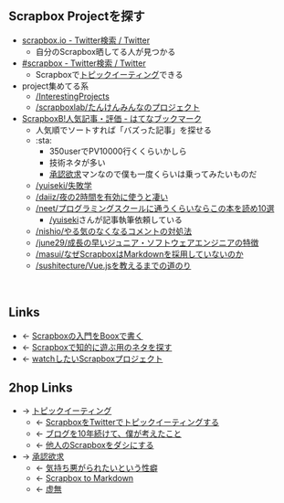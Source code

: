 ## Scrapbox Projectを探す
- [scrapbox.io - Twitter検索 / Twitter](https://twitter.com/search?q=scrapbox.io&src=typed_query&f=live)
    - 自分のScrapbox晒してる人が見つかる
- [#scrapbox - Twitter検索 / Twitter](https://twitter.com/search?q=%23scrapbox&src=typed_query&f=live)
    - Scrapboxで[トピックイーティング](トピックイーティング.md)できる
- project集めてる系
    - [/InterestingProjects](https://scrapbox.io/InterestingProjects)
    - [/scrapboxlab/たんけんみんなのプロジェクト](https://scrapbox.io/scrapboxlab/たんけんみんなのプロジェクト)
- [ScrapboxB!人気記事・評価 - はてなブックマーク](https://b.hatena.ne.jp/entrylist?url=http%3A%2F%2Fscrapbox.io%2F&sort=count)
    - 人気順でソートすれば「バズった記事」を探せる
    - :sta:
        - 350userでPV10000行くくらいかしら
        - 技術ネタが多い
        - [承認欲求](承認欲求.md)マンなので僕も一度くらいは乗ってみたいものだ
    - [/yuiseki/失敗学](https://scrapbox.io/yuiseki/失敗学)
    - [/daiiz/夜の2時間を有効に使うと凄い](https://scrapbox.io/daiiz/夜の2時間を有効に使うと凄い)
    - [/neet/プログラミングスクールに通うくらいならこの本を読め10選](https://scrapbox.io/neet/プログラミングスクールに通うくらいならこの本を読め10選)
        - [/yuiseki](https://scrapbox.io/yuiseki)さんが記事執筆依頼している
    - [/nishio/やる気のなくなるコメントの対処法](https://scrapbox.io/nishio/やる気のなくなるコメントの対処法)
    - [/june29/成長の早いジュニア・ソフトウェアエンジニアの特徴](https://scrapbox.io/june29/成長の早いジュニア・ソフトウェアエンジニアの特徴)
    - [/masui/なぜScrapboxはMarkdownを採用していないのか](https://scrapbox.io/masui/なぜScrapboxはMarkdownを採用していないのか)
    - [/sushitecture/Vue.jsを教えるまでの道のり](https://scrapbox.io/sushitecture/Vue.jsを教えるまでの道のり)

<br>

## Links
- ← [Scrapboxの入門をBooxで書く](Scrapboxの入門をBooxで書く.md)
- ← [Scrapboxで知的に遊ぶ用のネタを探す](Scrapboxで知的に遊ぶ用のネタを探す.md)
- ← [watchしたいScrapboxプロジェクト](watchしたいScrapboxプロジェクト.md)

## 2hop Links
- → [トピックイーティング](トピックイーティング.md)
    - ← [ScrapboxをTwitterでトピックイーティングする](ScrapboxをTwitterでトピックイーティングする.md)
    - ← [ブログを10年続けて、僕が考えたこと](ブログを10年続けて、僕が考えたこと.md)
    - ← [他人のScrapboxをダシにする](他人のScrapboxをダシにする.md)
- → [承認欲求](承認欲求.md)
    - ← [気持ち悪がられたいという性癖](気持ち悪がられたいという性癖.md)
    - ← [Scrapbox to Markdown](Scrapbox_to_Markdown.md)
    - ← [虚無](虚無.md)
